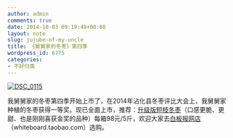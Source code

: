 ```yaml
---
author: admin
comments: true
date: 2014-10-03 09:19:49+00:00
layout: note
slug: jujube-of-my-uncle
title: 《舅舅家的冬枣》第四季
wordpress_id: 6775
categories:
- 不好归类
---
```


[![DSC_0115](http://www.baibanbao.net/wp-content/uploads/2014/10/DSC_0115-1024x685.jpg)](http://www.baibanbao.net/wp-content/uploads/2014/10/DSC_0115.jpg)

我舅舅家的冬枣第四季开始上市了，在2014年沾化县冬枣评比大会上，我舅舅家种植的冬枣获得一等奖。现已全面上市，推荐：[升级版短枝冬枣](http://item.taobao.com/item.htm?spm=a1z10.1.w4004-1167635040.4.Mgl6CJ&id=13116022418)（口感更脆、更甜、也是刚刚喜获金奖的品种）每箱98元/5斤，欢迎大家去[白板报网店](http://whiteboard.taobao.com)（whiteboard.taobao.com）选购。
